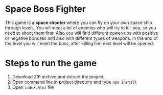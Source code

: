 # Space Boss Fighter

This game is a **space shooter** where you can fly on your own space ship through levels. You wil meet a lot of enemies who will try to kill you, so you need to shoot them first. Also you will find different power-ups with positive or negative bonuses and also with different types of weapons. In the end of the level you will meet the boss, after killing him next level will be opened.

# Steps to run the game

1. Download ZIP archive and extract the project
2. Open command line in project directory and type `npm install`
3. Open `index.html` file
